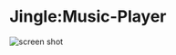 # Jingle:Music-Player
![screen shot](https://user-images.githubusercontent.com/60382626/179167697-59559dce-0e96-4d8d-99c0-2313c07e4c14.JPG)
